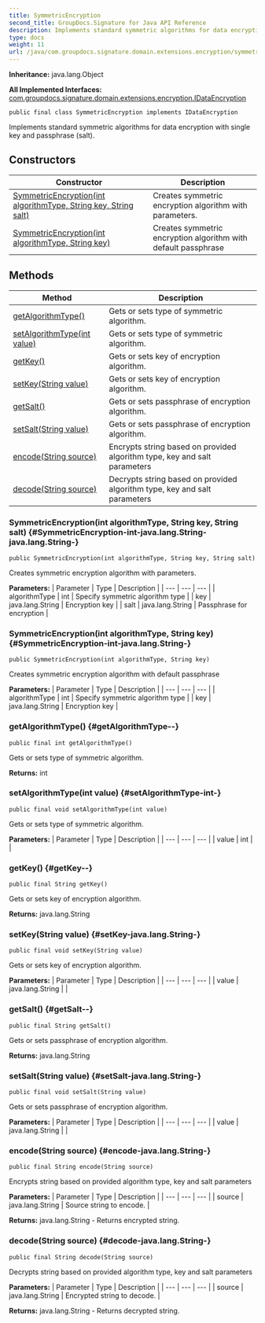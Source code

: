 ```yaml
---
title: SymmetricEncryption
second_title: GroupDocs.Signature for Java API Reference
description: Implements standard symmetric algorithms for data encryption with single key and passphrase salt.
type: docs
weight: 11
url: /java/com.groupdocs.signature.domain.extensions.encryption/symmetricencryption/
---
```

**Inheritance:**
java.lang.Object

**All Implemented Interfaces:**
[com.groupdocs.signature.domain.extensions.encryption.IDataEncryption](../../com.groupdocs.signature.domain.extensions.encryption/idataencryption)
```
public final class SymmetricEncryption implements IDataEncryption
```

Implements standard symmetric algorithms for data encryption with single key and passphrase (salt).
## Constructors

| Constructor | Description |
| --- | --- |
| [SymmetricEncryption(int algorithmType, String key, String salt)](#SymmetricEncryption-int-java.lang.String-java.lang.String-) | Creates symmetric encryption algorithm with parameters. |
| [SymmetricEncryption(int algorithmType, String key)](#SymmetricEncryption-int-java.lang.String-) | Creates symmetric encryption algorithm with default passphrase |
## Methods

| Method | Description |
| --- | --- |
| [getAlgorithmType()](#getAlgorithmType--) | Gets or sets type of symmetric algorithm. |
| [setAlgorithmType(int value)](#setAlgorithmType-int-) | Gets or sets type of symmetric algorithm. |
| [getKey()](#getKey--) | Gets or sets key of encryption algorithm. |
| [setKey(String value)](#setKey-java.lang.String-) | Gets or sets key of encryption algorithm. |
| [getSalt()](#getSalt--) | Gets or sets passphrase of encryption algorithm. |
| [setSalt(String value)](#setSalt-java.lang.String-) | Gets or sets passphrase of encryption algorithm. |
| [encode(String source)](#encode-java.lang.String-) | Encrypts string based on provided algorithm type, key and salt parameters |
| [decode(String source)](#decode-java.lang.String-) | Decrypts string based on provided algorithm type, key and salt parameters |
### SymmetricEncryption(int algorithmType, String key, String salt) {#SymmetricEncryption-int-java.lang.String-java.lang.String-}
```
public SymmetricEncryption(int algorithmType, String key, String salt)
```


Creates symmetric encryption algorithm with parameters.

**Parameters:**
| Parameter | Type | Description |
| --- | --- | --- |
| algorithmType | int | Specify symmetric algorithm type |
| key | java.lang.String | Encryption key |
| salt | java.lang.String | Passphrase for encryption |

### SymmetricEncryption(int algorithmType, String key) {#SymmetricEncryption-int-java.lang.String-}
```
public SymmetricEncryption(int algorithmType, String key)
```


Creates symmetric encryption algorithm with default passphrase

**Parameters:**
| Parameter | Type | Description |
| --- | --- | --- |
| algorithmType | int | Specify symmetric algorithm type |
| key | java.lang.String | Encryption key |

### getAlgorithmType() {#getAlgorithmType--}
```
public final int getAlgorithmType()
```


Gets or sets type of symmetric algorithm.

**Returns:**
int
### setAlgorithmType(int value) {#setAlgorithmType-int-}
```
public final void setAlgorithmType(int value)
```


Gets or sets type of symmetric algorithm.

**Parameters:**
| Parameter | Type | Description |
| --- | --- | --- |
| value | int |  |

### getKey() {#getKey--}
```
public final String getKey()
```


Gets or sets key of encryption algorithm.

**Returns:**
java.lang.String
### setKey(String value) {#setKey-java.lang.String-}
```
public final void setKey(String value)
```


Gets or sets key of encryption algorithm.

**Parameters:**
| Parameter | Type | Description |
| --- | --- | --- |
| value | java.lang.String |  |

### getSalt() {#getSalt--}
```
public final String getSalt()
```


Gets or sets passphrase of encryption algorithm.

**Returns:**
java.lang.String
### setSalt(String value) {#setSalt-java.lang.String-}
```
public final void setSalt(String value)
```


Gets or sets passphrase of encryption algorithm.

**Parameters:**
| Parameter | Type | Description |
| --- | --- | --- |
| value | java.lang.String |  |

### encode(String source) {#encode-java.lang.String-}
```
public final String encode(String source)
```


Encrypts string based on provided algorithm type, key and salt parameters

**Parameters:**
| Parameter | Type | Description |
| --- | --- | --- |
| source | java.lang.String | Source string to encode. |

**Returns:**
java.lang.String - Returns encrypted string.
### decode(String source) {#decode-java.lang.String-}
```
public final String decode(String source)
```


Decrypts string based on provided algorithm type, key and salt parameters

**Parameters:**
| Parameter | Type | Description |
| --- | --- | --- |
| source | java.lang.String | Encrypted string to decode. |

**Returns:**
java.lang.String - Returns decrypted string.
